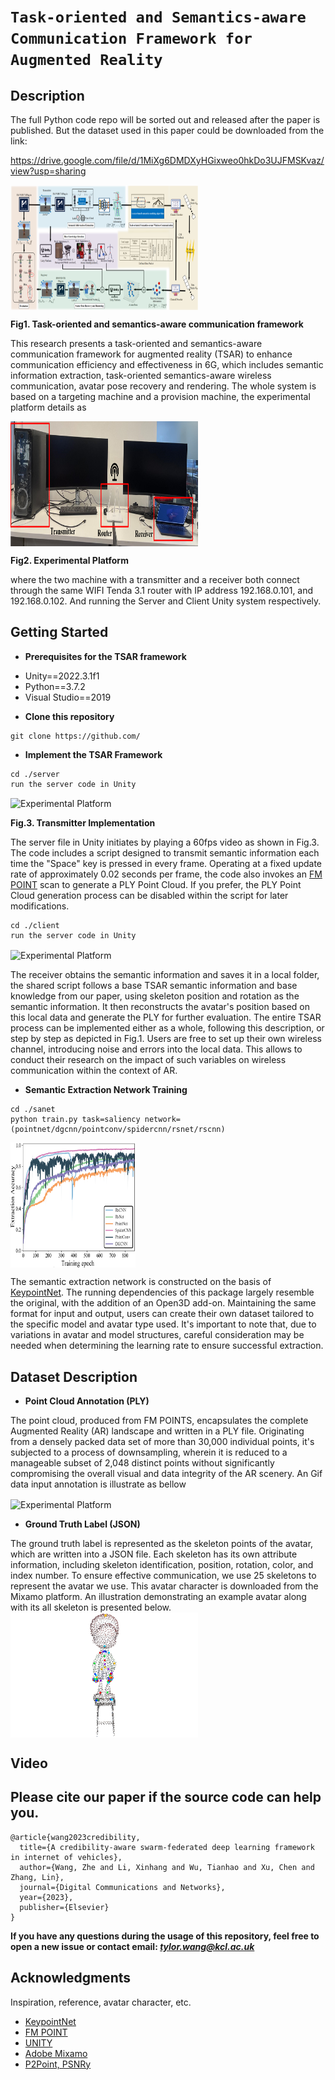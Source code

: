 # `Task-oriented and Semantics-aware Communication Framework for Augmented Reality`

## Description

The full Python code repo will be sorted out and released after the paper is published. But the dataset used in this paper could be downloaded from the link:

https://drive.google.com/file/d/1MiXg6DMDXyHGixweo0hkDo3UJFMSKvaz/view?usp=sharing

<img src="./TSAR_Overview.png" width = "300" height = "200" alt="Task-oriented and Semantics-aware Communication Framework for Augmented Reality" align=center />

**Fig1. Task-oriented and semantics-aware communication framework**

This research presents a task-oriented and semantics-aware communication framework for augmented reality (TSAR) to enhance communication efficiency and effectiveness in 6G, which includes semantic information extraction, task-oriented semantics-aware wireless communication, avatar pose recovery and rendering. The whole system is based on a targeting machine and a provision machine, the experimental platform details as



<img src="./Experimen.png" width = "300" height = "200" alt="Experimental Platform" align=center />

**Fig2. Experimental Platform**

where the two machine with a transmitter and a receiver both connect through the same WIFI Tenda 3.1 router with IP address 192.168.0.101, and 192.168.0.102. And running the Server and Client Unity system respectively.



## Getting Started

* **Prerequisites for the TSAR framework**

- Unity==2022.3.1f1
- Python==3.7.2
- Visual Studio==2019





* **Clone this repository**

```shell
git clone https://github.com/
```



- **Implement the TSAR Framework**


```shell
cd ./server
run the server code in Unity
```

<img src="./transmitter.gif" width = "300" height = "200" alt="Experimental Platform" align=center />

**Fig.3. Transmitter Implementation**

The server file in Unity initiates by playing a 60fps video as shown in Fig.3. The code includes a script designed to transmit semantic information each time the "Space" key is pressed in every frame. Operating at a fixed update rate of approximately 0.02 seconds per frame, the code also invokes an [FM POINT](https://assetstore.unity.com/packages/tools/modeling/fm-points-163045) scan to generate a PLY Point Cloud. If you prefer, the PLY Point Cloud generation process can be disabled within the script for later modifications.

```shell
cd ./client
run the server code in Unity
```

<img src="./receiver.gif" width = "300" height = "200" alt="Experimental Platform" align=center />



The receiver obtains the semantic information and saves it in a local folder, the shared script follows a base TSAR semantic information and base knowledge from our paper, using skeleton position and rotation as the semantic information. It then reconstructs the avatar's position based on this local data and generate the PLY for further evaluation. The entire TSAR process can be implemented either as a whole, following this description, or step by step as depicted in Fig.1. Users are free to set up their own wireless channel, introducing noise and errors into the local data. This allows to conduct their research on the impact of such variables on wireless communication within the context of AR.


- **Semantic Extraction Network Training**



```shell
cd ./sanet
python train.py task=saliency network=(pointnet/dgcnn/pointconv/spidercnn/rsnet/rscnn)
```

<img src="./Training_Accuracy.png" width = "200" height = "200" alt="Experimental Platform" align=center />

The semantic extraction network is constructed on the basis of  [KeypointNet](https://github.com/charlesq34/pointnet). The running dependencies of this package largely resemble the original, with the addition of an Open3D add-on. Maintaining the same format for input and output, users can create their own dataset tailored to the specific model and avatar type used. It's important to note that, due to variations in avatar and model structures, careful consideration may be needed when determining the learning rate to ensure successful extraction.

## Dataset Description

- **Point Cloud Annotation (PLY)**


The point cloud, produced from FM POINTS, encapsulates the complete Augmented Reality (AR) landscape and written in a PLY file. Originating from a densely packed data set of more than 30,000 individual points, it's subjected to a process of downsampling, wherein it is reduced to a manageable subset of 2,048 distinct points without significantly compromising the overall visual and data integrity of the AR scenery. An Gif data input  annotation is illustrate as bellow

<img src="./dataset.gif" width = "300" height = "200" alt="Experimental Platform" align=center />


- **Ground Truth Label (JSON)**


The ground truth label is represented as the skeleton points of the avatar, which are written into a JSON file. Each skeleton has its own attribute information, including skeleton identification, position, rotation, color, and index number. To ensure effective communication, we use 25 skeletons to represent the avatar we use. This avatar character is downloaded from the Mixamo platform. An illustration demonstrating an example avatar along with its all skeleton is presented below.<img src="./label.png" width = "300" height = "200" alt="Experimental Platform" align=center />




## Video









## Please cite our paper if the source code can help you.

```
@article{wang2023credibility,
  title={A credibility-aware swarm-federated deep learning framework in internet of vehicles},
  author={Wang, Zhe and Li, Xinhang and Wu, Tianhao and Xu, Chen and Zhang, Lin},
  journal={Digital Communications and Networks},
  year={2023},
  publisher={Elsevier}
}
```
**If you have any questions during the usage of this repository, feel free to open a new issue or contact email: *tylor.wang@kcl.ac.uk***

## Acknowledgments

Inspiration, reference, avatar character, etc.
* [KeypointNet](https://github.com/charlesq34/pointnet)
* [FM POINT](https://assetstore.unity.com/packages/tools/modeling/fm-points-163045)
* [UNITY](https://forum.unity.com/threads/new-release-fm-points-capture-point-cloud-morph-dynamic-fx-ios-android-mac-pc-webgl-ar-vr.829125/)
* [Adobe Mixamo](https://www.mixamo.com/#/)
* [P2Point, PSNRy](https://github.com/zzc-1998/Point-cloud-quality-assessment)
